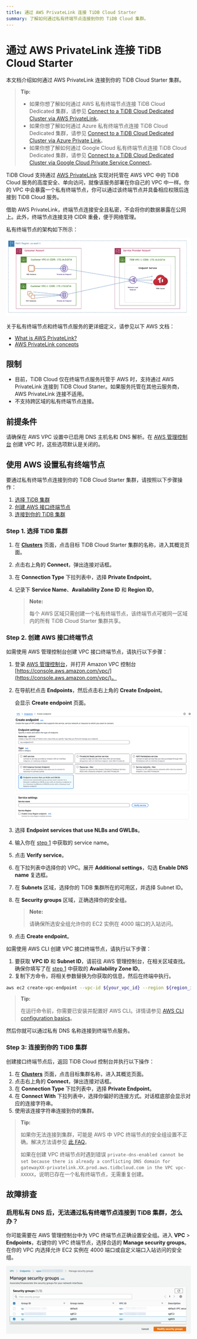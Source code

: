 ```yaml
---
title: 通过 AWS PrivateLink 连接 TiDB Cloud Starter
summary: 了解如何通过私有终端节点连接到你的 TiDB Cloud 集群。
---
```


# 通过 AWS PrivateLink 连接 TiDB Cloud Starter

本文档介绍如何通过 AWS PrivateLink 连接到你的 TiDB Cloud Starter 集群。

> **Tip:**
>
> - 如果你想了解如何通过 AWS 私有终端节点连接 TiDB Cloud Dedicated 集群，请参见 [Connect to a TiDB Cloud Dedicated Cluster via AWS PrivateLink](/tidb-cloud/set-up-private-endpoint-connections.md)。
> - 如果你想了解如何通过 Azure 私有终端节点连接 TiDB Cloud Dedicated 集群，请参见 [Connect to a TiDB Cloud Dedicated Cluster via Azure Private Link](/tidb-cloud/set-up-private-endpoint-connections-on-azure.md)。
> - 如果你想了解如何通过 Google Cloud 私有终端节点连接 TiDB Cloud Dedicated 集群，请参见 [Connect to a TiDB Cloud Dedicated Cluster via Google Cloud Private Service Connect](/tidb-cloud/set-up-private-endpoint-connections-on-google-cloud.md)。

TiDB Cloud 支持通过 [AWS PrivateLink](https://aws.amazon.com/privatelink/?privatelink-blogs.sort-by=item.additionalFields.createdDate&privatelink-blogs.sort-order=desc) 实现对托管在 AWS VPC 中的 TiDB Cloud 服务的高度安全、单向访问，就像该服务部署在你自己的 VPC 中一样。你的 VPC 中会暴露一个私有终端节点，你可以通过该终端节点并具备相应权限后连接到 TiDB Cloud 服务。

借助 AWS PrivateLink，终端节点连接安全且私密，不会将你的数据暴露在公网上。此外，终端节点连接支持 CIDR 重叠，便于网络管理。

私有终端节点的架构如下所示：

![Private endpoint architecture](/media/tidb-cloud/aws-private-endpoint-arch.png)

关于私有终端节点和终端节点服务的更详细定义，请参见以下 AWS 文档：

- [What is AWS PrivateLink?](https://docs.aws.amazon.com/vpc/latest/privatelink/what-is-privatelink.html)
- [AWS PrivateLink concepts](https://docs.aws.amazon.com/vpc/latest/privatelink/concepts.html)

## 限制

- 目前，TiDB Cloud 仅在终端节点服务托管于 AWS 时，支持通过 AWS PrivateLink 连接到 TiDB Cloud Starter。如果服务托管在其他云服务商，AWS PrivateLink 连接不适用。
- 不支持跨区域的私有终端节点连接。

## 前提条件

请确保在 AWS VPC 设置中已启用 DNS 主机名和 DNS 解析。在 [AWS 管理控制台](https://console.aws.amazon.com/) 创建 VPC 时，这些选项默认是关闭的。

## 使用 AWS 设置私有终端节点

要通过私有终端节点连接到你的 TiDB Cloud Starter 集群，请按照以下步骤操作：

1. [选择 TiDB 集群](#step-1-choose-a-tidb-cluster)
2. [创建 AWS 接口终端节点](#step-2-create-an-aws-interface-endpoint)
3. [连接到你的 TiDB 集群](#step-3-connect-to-your-tidb-cluster)

### Step 1. 选择 TiDB 集群

1. 在 [**Clusters**](https://tidbcloud.com/project/clusters) 页面，点击目标 TiDB Cloud Starter 集群的名称，进入其概览页面。
2. 点击右上角的 **Connect**，弹出连接对话框。
3. 在 **Connection Type** 下拉列表中，选择 **Private Endpoint**。
4. 记录下 **Service Name**、**Availability Zone ID** 和 **Region ID**。

    > **Note:**
    >
    > 每个 AWS 区域只需创建一个私有终端节点，该终端节点可被同一区域内的所有 TiDB Cloud Starter 集群共享。

### Step 2. 创建 AWS 接口终端节点

<SimpleTab>
<div label="Use AWS Console">

如需使用 AWS 管理控制台创建 VPC 接口终端节点，请执行以下步骤：

1. 登录 [AWS 管理控制台](https://aws.amazon.com/console/)，并打开 Amazon VPC 控制台 [https://console.aws.amazon.com/vpc/](https://console.aws.amazon.com/vpc/)。
2. 在导航栏点击 **Endpoints**，然后点击右上角的 **Create Endpoint**。

    会显示 **Create endpoint** 页面。

    ![Verify endpoint service](/media/tidb-cloud/private-endpoint/create-endpoint-2.png)

3. 选择 **Endpoint services that use NLBs and GWLBs**。
4. 输入你在 [step 1](#step-1-choose-a-tidb-cluster) 中获取的 service name。
5. 点击 **Verify service**。
6. 在下拉列表中选择你的 VPC。展开 **Additional settings**，勾选 **Enable DNS name** 复选框。
7. 在 **Subnets** 区域，选择你的 TiDB 集群所在的可用区，并选择 Subnet ID。
8. 在 **Security groups** 区域，正确选择你的安全组。

    > **Note:**
    >
    > 请确保所选安全组允许你的 EC2 实例在 4000 端口的入站访问。

9. 点击 **Create endpoint**。

</div>
<div label="Use AWS CLI">

如需使用 AWS CLI 创建 VPC 接口终端节点，请执行以下步骤：

1. 要获取 **VPC ID** 和 **Subnet ID**，请前往 AWS 管理控制台，在相关区域查找。确保你填写了在 [step 1](#step-1-choose-a-tidb-cluster) 中获取的 **Availability Zone ID**。
2. 复制下方命令，将相关参数替换为你获取的信息，然后在终端中执行。

```bash
aws ec2 create-vpc-endpoint --vpc-id ${your_vpc_id} --region ${region_id} --service-name ${service_name} --vpc-endpoint-type Interface --subnet-ids ${your_subnet_id}
```

> **Tip:**
>
> 在运行命令前，你需要已安装并配置好 AWS CLI。详情请参见 [AWS CLI configuration basics](https://docs.aws.amazon.com/cli/latest/userguide/cli-configure-quickstart.html)。

</div>
</SimpleTab>

然后你就可以通过私有 DNS 名称连接到终端节点服务。

### Step 3: 连接到你的 TiDB 集群

创建接口终端节点后，返回 TiDB Cloud 控制台并执行以下操作：

1. 在 [**Clusters**](https://tidbcloud.com/project/clusters) 页面，点击目标集群名称，进入其概览页面。
2. 点击右上角的 **Connect**，弹出连接对话框。
3. 在 **Connection Type** 下拉列表中，选择 **Private Endpoint**。
4. 在 **Connect With** 下拉列表中，选择你偏好的连接方式。对话框底部会显示对应的连接字符串。
5. 使用该连接字符串连接到你的集群。

> **Tip:**
>
> 如果你无法连接到集群，可能是 AWS 中 VPC 终端节点的安全组设置不正确。解决方法请参见 [此 FAQ](#troubleshooting)。
>
> 如果在创建 VPC 终端节点时遇到错误 `private-dns-enabled cannot be set because there is already a conflicting DNS domain for gatewayXX-privatelink.XX.prod.aws.tidbcloud.com in the VPC vpc-XXXXX`，说明已存在一个私有终端节点，无需重复创建。

## 故障排查

### 启用私有 DNS 后，无法通过私有终端节点连接到 TiDB 集群，怎么办？

你可能需要在 AWS 管理控制台中为 VPC 终端节点正确设置安全组。进入 **VPC** > **Endpoints**，右键你的 VPC 终端节点，选择合适的 **Manage security groups**。在你的 VPC 内选择允许 EC2 实例在 4000 端口或自定义端口入站访问的安全组。

![Manage security groups](/media/tidb-cloud/private-endpoint/manage-security-groups.png)
